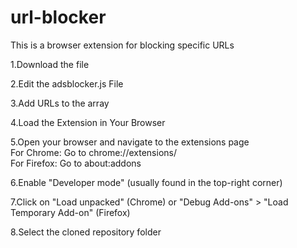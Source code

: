 # url-blocker
This is a browser extension for blocking specific URLs

1.Download the file<br>

2.Edit the adsblocker.js File<br>

3.Add URLs to the array<br>
	
4.Load the Extension in Your Browser<br>

5.Open your browser and navigate to the extensions page<br>
  For Chrome: Go to chrome://extensions/<br>
  For Firefox: Go to about:addons<br>
	
6.Enable "Developer mode" (usually found in the top-right corner)<br>

7.Click on "Load unpacked" (Chrome) or "Debug Add-ons" > "Load Temporary Add-on" (Firefox)<br>

8.Select the cloned repository folder
